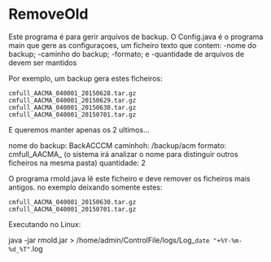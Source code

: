 # RemoveOld
Este programa é para gerir arquivos de backup.
O Config.java é o programa main que gere as configuraçoes, um ficheiro texto que contem:
-nome do backup;
-caminho do backup;
-formato; e
-quantidade de arquivos de devem ser mantidos

Por exemplo, um backup gera estes ficheiros:

    cmfull_AACMA_040001_20150628.tar.gz
    cmfull_AACMA_040001_20150629.tar.gz
    cmfull_AACMA_040001_20150630.tar.gz
    cmfull_AACMA_040001_20150701.tar.gz

E queremos manter apenas os 2 ultimos...

nome do backup: BackACCCM
caminhoh: /backup/acm
formato: cmfull_AACMA_ (o sistema irá analizar o nome para distinguir outros ficheiros na mesma pasta)
quantidade: 2

O programa rmold.java lê este ficheiro e deve remover os ficheiros mais antigos.
no exemplo deixando somente estes:

    cmfull_AACMA_040001_20150630.tar.gz
    cmfull_AACMA_040001_20150701.tar.gz

Executando no Linux:

java -jar rmold.jar > /home/admin/ControlFile/logs/Log_`date "+%Y-%m-%d_%T"`.log
